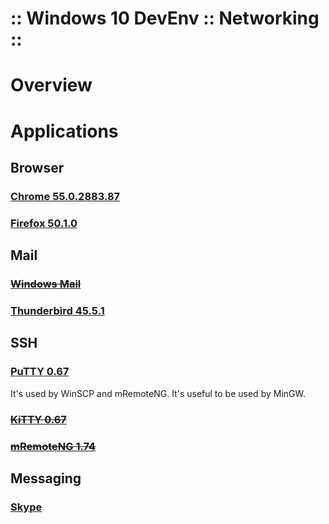 ﻿:: Windows 10 DevEnv :: Networking ::
=====================================

# Overview

# Applications

## Browser

### [Chrome 55.0.2883.87](https://www.google.co.uk/chrome/browser)

### [Firefox 50.1.0](https://www.mozilla.org/en-GB/firefox/)

## Mail

### ~~[Windows Mail](https://support.microsoft.com/en-us/help/17198/windows-10-set-up-email)~~

### [Thunderbird 45.5.1](https://www.mozilla.org/en-GB/thunderbird/)

## SSH

### [PuTTY 0.67](http://www.chiark.greenend.org.uk/~sgtatham/putty/)

It's used by WinSCP and mRemoteNG. It's useful to be used by MinGW.

### ~~[KiTTY 0.67](http://www.9bis.net/kitty/)~~

### ~~[mRemoteNG 1.74](https://mremoteng.org/)~~

## Messaging

### [Skype ](https://www.skype.com/en/)
